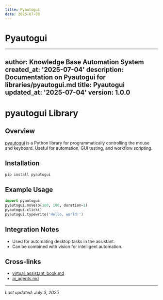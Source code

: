 ```yaml
---
title: Pyautogui
date: 2025-07-08
---
```


# Pyautogui

---
author: Knowledge Base Automation System
created_at: '2025-07-04'
description: Documentation on Pyautogui for libraries/pyautogui.md
title: Pyautogui
updated_at: '2025-07-04'
version: 1.0.0
---

# pyautogui Library

## Overview
[pyautogui](https://pypi.org/project/pyautogui/) is a Python library for programmatically controlling the mouse and keyboard. Useful for automation, GUI testing, and workflow scripting.

## Installation
```sh
pip install pyautogui
```

## Example Usage
```python
import pyautogui
pyautogui.moveTo(100, 100, duration=1)
pyautogui.click()
pyautogui.typewrite('Hello, world!')
```

## Integration Notes
- Used for automating desktop tasks in the assistant.
- Can be combined with vision for intelligent automation.

## Cross-links
- [virtual_assistant_book.md](../virtual_assistant_book.md)
- [ai_agents.md](../ai_agents.md)

---
_Last updated: July 3, 2025_
